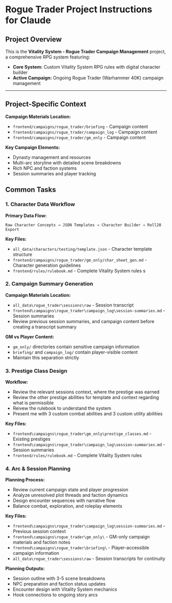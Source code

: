 # Rogue Trader Project Instructions for Claude

## Project Overview

This is the **Vitality System - Rogue Trader Campaign Management** project, a comprehensive RPG system featuring:

- **Core System:** Custom Vitality System RPG rules with digital character builder
- **Active Campaign:** Ongoing Rogue Trader (Warhammer 40K) campaign management

---

## Project-Specific Context

**Campaign Materials Location:**
- `frontend/campaigns/rogue_trader/briefing` - Campaign content 
- `frontend/campaigns/rogue_trader/campaign_log` - Campaign content 
- `frontend/campaigns/rogue_trader/gm_only` - Campaign content 

**Key Campaign Elements:**
- Dynasty management and resources
- Multi-arc storyline with detailed scene breakdowns
- Rich NPC and faction systems
- Session summaries and player tracking


## Common Tasks

### 1. Character Data Workflow

**Primary Data Flow:**
```
Raw Character Concepts → JSON Templates → Character Builder → Roll20 Export
```

**Key Files:**
- `all_data/characters/testing/template.json` - Character template structure
- `frontend/campaigns/rogue_trader/gm_only/char_sheet_gen.md` - Character generation guidelines
- `frontend/rules/rulebook.md` - Complete Vitality System rules
s
### 2. Campaign Summary Generation

**Campaign Materials Location:**
- `all_data\rogue_trader\sessions\raw` - Session transcript 
- `frontend\campaigns\rogue_trader\campaign_log\session-summaries.md` - Session summaries 
- Review previous session summaries, and campaign content before creating a transcript summary

**GM vs Player Content:**
- `gm_only/` directories contain sensitive campaign information
- `briefing/` and `campaign_log/` contain player-visible content
- Maintain this separation strictly

### 3. Prestige Class Design

**Workflow:**
- Review the relevant sessions context, where the prestige was earned
- Review the other prestige abilities for template and context regarding what is permissible
- Reivew the rulebook to understand the system
- Present me with 3 custom combat abilities and 3 custom utility abilities


**Key Files:**
- `frontend\campaigns\rogue_trader\gm_only\prestige_classes.md` - Existing prestiges
- `frontend\campaigns\rogue_trader\campaign_log\session-summaries.md` - Session summaries 
- `frontend/rules/rulebook.md` - Complete Vitality System rules

### 4. Arc & Session Planning

**Planning Process:**
- Review current campaign state and player progression
- Analyze unresolved plot threads and faction dynamics
- Design encounter sequences with narrative flow
- Balance combat, exploration, and roleplay elements

**Key Files:**
- `frontend\campaigns\rogue_trader\campaign_log\session-summaries.md` - Previous session context
- `frontend\campaigns\rogue_trader\gm_only\` - GM-only campaign materials and faction notes
- `frontend\campaigns\rogue_trader\briefing\` - Player-accessible campaign information
- `all_data\rogue_trader\sessions\raw` - Session transcripts for continuity

**Planning Outputs:**
- Session outline with 3-5 scene breakdowns
- NPC preparation and faction status updates
- Encounter design with Vitality System mechanics
- Hook connections to ongoing story arcs


